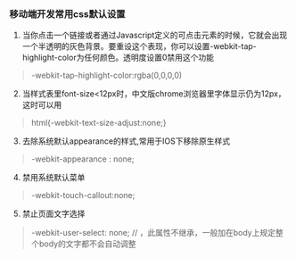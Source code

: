 ### 移动端开发常用css默认设置
1. 当你点击一个链接或者通过Javascript定义的可点击元素的时候，它就会出现一个半透明的灰色背景。要重设这个表现，你可以设置-webkit-tap-highlight-color为任何颜色。透明度设置0禁用这个功能
> -webkit-tap-highlight-color:rgba(0,0,0,0)

2. 当样式表里font-size<12px时，中文版chrome浏览器里字体显示仍为12px，这时可以用
> html{-webkit-text-size-adjust:none;}

3. 去除系统默认appearance的样式,常用于IOS下移除原生样式
> -webkit-appearance : none;

4. 禁用系统默认菜单
> -webkit-touch-callout:none;

5. 禁止页面文字选择
>-webkit-user-select: none; //  ，此属性不继承，一般加在body上规定整个body的文字都不会自动调整
